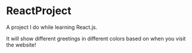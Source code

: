 # ReactProject
A project I do while learning React.js.

It will show different greetings in different colors based on when you visit the website!
